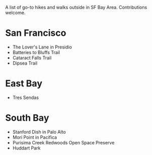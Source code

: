 A list of go-to hikes and walks outside in SF Bay Area.  Contributions welcome.

# San Francisco
 * The Lover's Lane in Presidio
 * Batteries to Bluffs Trail
 * Cataract Falls Trail
 * Dipsea Trail
 
# East Bay
 * Tres Sendas

# South Bay
 * Stanford Dish in Palo Alto
 * Mori Point in Pacifica
 * Purisima Creek Redwoods Open Space Preserve
 * Huddart Park
